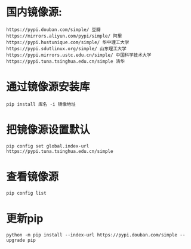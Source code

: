 

# 国内镜像源:
```
https://pypi.douban.com/simple/ 豆瓣
https://mirrors.aliyun.com/pypi/simple/ 阿里
https://pypi.hustunique.com/simple/ 华中理工大学
https://pypi.sdutlinux.org/simple/ 山东理工大学
https://pypi.mirrors.ustc.edu.cn/simple/ 中国科学技术大学
https://pypi.tuna.tsinghua.edu.cn/simple 清华
```
# 通过镜像源安装库

```
pip install 库名 -i 镜像地址
```

# 把镜像源设置默认
```
pip config set global.index-url https://pypi.tuna.tsinghua.edu.cn/simple
```
# 查看镜像源
```
pip config list
```

# 更新pip
```
python -m pip install --index-url https://pypi.douban.com/simple --upgrade pip
```

